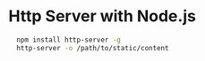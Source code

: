 # Http Server with Node.js

```bash
  npm install http-server -g
  http-server -o /path/to/static/content
```
